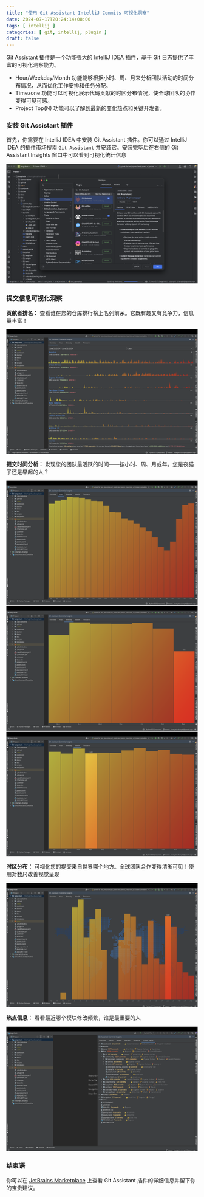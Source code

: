```yaml
---
title: "使用 Git Assistant IntelliJ Commits 可视化洞察"
date: 2024-07-17T20:24:14+08:00
tags: [ intellij ]
categories: [ git, intellij, plugin ]
draft: false
---
```


Git Assistant 插件是一个功能强大的 IntelliJ IDEA 插件，基于 Git 日志提供了丰富的可视化洞察能力。

- Hour/Weekday/Month 功能能够根据小时、周、月来分析团队活动的时间分布情况，从而优化工作安排和任务分配。
- Timezone 功能可以可视化展示代码贡献的时区分布情况，使全球团队的协作变得可见可感。
- Project Top(N) 功能可以了解到最新的变化热点和关键开发者。

### 安装 Git Assistant 插件

首先，你需要在 IntelliJ IDEA 中安装 Git Assistant 插件。你可以通过 IntelliJ IDEA 的插件市场搜索 `Git Assistant`
并安装它。安装完毕后在右侧的 Git Assistant Insights 窗口中可以看到可视化统计信息

![screenshot-plugins-marketplace](/images/posts/git-assistant-intellij-plugin/screenshot-plugins-marketplace.png)

### 提交信息可视化洞察

**贡献者排名：** 查看谁在您的仓库排行榜上名列前茅。它既有趣又有竞争力，信息量丰富！

![screenshot-commits-contributor.png](/images/posts/git-assistant-intellij-plugin/screenshot-commits-contributor.png)

**提交时间分析：** 发现您的团队最活跃的时间——按小时、周、月或年。您是夜猫子还是早起的人？

![screenshot-commits-hour.png](/images/posts/git-assistant-intellij-plugin/screenshot-commits-hour.png)
![screenshot-commits-weekday.png](/images/posts/git-assistant-intellij-plugin/screenshot-commits-weekday.png)
![screenshot-commits-month.png](/images/posts/git-assistant-intellij-plugin/screenshot-commits-month.png)

**时区分布：** 可视化您的提交来自世界哪个地方。全球团队合作变得清晰可见！使用对数尺改善视觉呈现

![screenshot-commits-timezone.png](/images/posts/git-assistant-intellij-plugin/screenshot-commits-timezone.png)

**热点信息：** 看看最近哪个模块修改频繁，谁是最重要的人

![screenshot-commits-projectview.png](/images/posts/git-assistant-intellij-plugin/screenshot-commits-projectview.png)

### 结束语

你可以在 [JetBrains Marketplace](https://plugins.jetbrains.com/plugin/14896-git-assistant) 上查看 Git Assistant 插件的详细信息并留下你的宝贵建议。